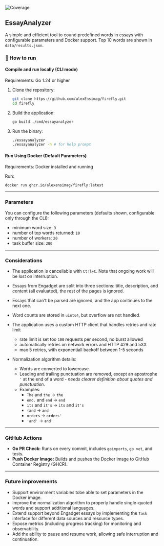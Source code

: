 ![Coverage](https://img.shields.io/badge/coverage-70%25-brightgreen)

## EssayAnalyzer

A simple and efficient tool to cound predefined words in essays with configurable parameters and Docker support. Top 10 words are shown in `data/results.json`.

### 🚀 How to run

#### Compile and run locally (CLI mode)

Requirements: Go 1.24 or higher

1. Clone the repository:
   ```bash
   git clone https://github.com/alexEnsimag/firefly.git
   cd firefly
   ```
2. Build the application:
   ```bash
   go build ./cmd/essayanalyzer
   ```
3. Run the binary:
   ```bash
   ./essayanalyzer
   ./essayanalyzer -h # for help prompt
   ```

#### Run Using Docker (Default Parameters)

Requirements: Docker installed and running

Run:
```bash
docker run ghcr.io/alexensimag/firefly:latest
```

---

### Parameters

You can configure the following parameters (defaults shown, configurable only through the CLI):

- minimum word size: `3`
- number of top words returned: `10`
- number of workers: `20`
- task buffer size: `200`

---

### Considerations

- The application is cancellable with `Ctrl+C`. Note that ongoing work will be lost on interruption.

- Essays from Engadget are split into three sections: title, description, and content (all evaluated), the rest of the pages is ignored.

- Essays that can't be parsed are ignored, and the app continues to the next one.

- Word counts are stored  in `uint64`, but overflow are not handled.

- The application uses a custom HTTP client that handles retries and rate limit
    - rate limit is set too `100` requests per second, no burst allowed
    - automatically retries on network errors and HTTP 429 and 5XX 
    - max 5 retries, with exponentiall backoff between 1-5 seconds

- Normalization algorithm details:
  - Words are converted to lowercase.
  - Leading and trailing punctuation are removed, except an apostrophe `'` at the end of a word - *needs clearer definition about quotes and punctuation*.
  - Examples:
    - `The` and `the` → `the`
    - `end.` and `end` → `end`
    - `its` and `it's` → `its` and `it's`
    - `(and` → `and`
    - `orders` → `orders'`
    - `'and'` -> `and'`

---

### GitHub Actions

- **Go PR Check:** Runs on every commit, includes `goimports`, `go vet`, and tests.
- **Push Docker Image:** Builds and pushes the Docker image to GitHub Container Registry (GHCR).

---

### Future improvements
- Support environment variables tobe able to set parameters in the Docker image.
- Improve the normalization algorithm to properly handle single-quoted words and support additional languages.
- Extend support beyond Engadget essays by implementing the `Task` interface for different data sources and resource types.
- Expose metrics (including progress tracking) for monitoring and observability.
- Add the ability to pause and resume work, allowing safe interruption and continuation.
